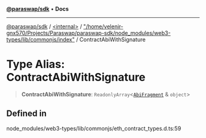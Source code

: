 [**@paraswap/sdk**](../../../../README.md) • **Docs**

***

[@paraswap/sdk](../../../../globals.md) / [\<internal\>](../../../README.md) / ["/home/velenir-gnx570/Projects/Paraswap/paraswap-sdk/node\_modules/web3-types/lib/commonjs/index"](../README.md) / ContractAbiWithSignature

# Type Alias: ContractAbiWithSignature

> **ContractAbiWithSignature**: `ReadonlyArray`\<[`AbiFragment`](../../../type-aliases/AbiFragment.md) & `object`\>

## Defined in

node\_modules/web3-types/lib/commonjs/eth\_contract\_types.d.ts:59
